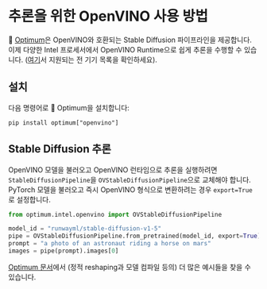 <!--Copyright 2024 The HuggingFace Team. All rights reserved.

Licensed under the Apache License, Version 2.0 (the "License"); you may not use this file except in compliance with
the License. You may obtain a copy of the License at

http://www.apache.org/licenses/LICENSE-2.0

Unless required by applicable law or agreed to in writing, software distributed under the License is distributed on
an "AS IS" BASIS, WITHOUT WARRANTIES OR CONDITIONS OF ANY KIND, either express or implied. See the License for the
specific language governing permissions and limitations under the License.
-->

# 추론을 위한 OpenVINO 사용 방법

🤗 [Optimum](https://github.com/huggingface/optimum-intel)은 OpenVINO와 호환되는 Stable Diffusion 파이프라인을 제공합니다.
이제 다양한 Intel 프로세서에서 OpenVINO Runtime으로 쉽게 추론을 수행할 수 있습니다. ([여기](https://docs.openvino.ai/latest/openvino_docs_OV_UG_supported_plugins_Supported_Devices.html)서 지원되는 전 기기 목록을 확인하세요).

## 설치

다음 명령어로 🤗 Optimum을 설치합니다:

```
pip install optimum["openvino"]
```

## Stable Diffusion 추론

OpenVINO 모델을 불러오고 OpenVINO 런타임으로 추론을 실행하려면 `StableDiffusionPipeline`을 `OVStableDiffusionPipeline`으로 교체해야 합니다. PyTorch 모델을 불러오고 즉시 OpenVINO 형식으로 변환하려는 경우 `export=True`로 설정합니다.

```python
from optimum.intel.openvino import OVStableDiffusionPipeline

model_id = "runwayml/stable-diffusion-v1-5"
pipe = OVStableDiffusionPipeline.from_pretrained(model_id, export=True)
prompt = "a photo of an astronaut riding a horse on mars"
images = pipe(prompt).images[0]
```

[Optimum 문서](https://huggingface.co/docs/optimum/intel/inference#export-and-inference-of-stable-diffusion-models)에서 (정적 reshaping과 모델 컴파일 등의) 더 많은 예시들을 찾을 수 있습니다.
